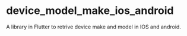 # device_model_make_ios_android

A library in Flutter to  retrive device make and model in IOS and android.




